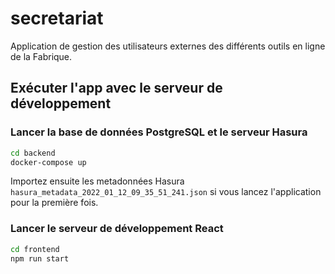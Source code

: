 # secretariat

Application de gestion des utilisateurs externes des différents outils en ligne de la Fabrique.

## Exécuter l'app avec le serveur de développement

### Lancer la base de données PostgreSQL et le serveur Hasura

```sh
cd backend
docker-compose up
```

Importez ensuite les metadonnées Hasura `hasura_metadata_2022_01_12_09_35_51_241.json` si vous lancez l'application pour la première fois.

### Lancer le serveur de développement React

```sh
cd frontend
npm run start
```